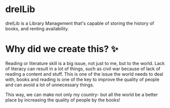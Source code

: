 # drelLib
drelLib is a Library Management that's capable of storing the history of books, and renting availability.

# **Why did we create this? ✨**
Reading or literature skill is a big issue, not just to me, but to the world. Lack of literacy can result in a lot of things, such as civil war because of lack of reading a content and stuff. This is one of the issue the world needs to deal with, books and reading is one of the key to improve the quality of people and can avoid a lot of unnecessary things.

This way, we can make not only my country- but all the world be a better place by increasing the quality of people by the books!

